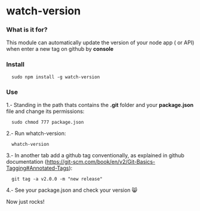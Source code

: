 # watch-version

### What is it for?
This module can automatically update the version of your node app ( or API) when enter a new tag on github by **console**


### Install
```
  sudo npm install -g watch-version
```

### Use
1.- Standing in the path thats contains the **.git** folder and your **package.json** file and change its permissions:
```
  sudo chmod 777 package.json
```

2.- Run whatch-version:
```
  whatch-version
```

3.- In another tab add a github tag conventionally, as explained in github documentation
(https://git-scm.com/book/en/v2/Git-Basics-Tagging#Annotated-Tags):

```
  git tag -a v2.0.0 -m "new release"
```

4.- See your package.json and check your version  :smile_cat:

Now just rocks!
